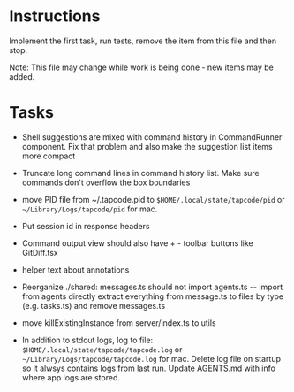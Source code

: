 # Instructions

Implement the first task, run tests, remove the item from this file and then stop.

Note: This file may change while work is being done - new items may be added.

# Tasks

- Shell suggestions are mixed with command history in CommandRunner component. Fix that problem and also make the suggestion list items more compact

- Truncate long command lines in command history list. Make sure commands don't overflow the box boundaries

- move PID file from ~/.tapcode.pid to `$HOME/.local/state/tapcode/pid` or `~/Library/Logs/tapcode/pid` for mac.

- Put session id in response headers

- Command output view should also have + - toolbar buttons like GitDiff.tsx

- helper text about annotations

- Reorganize ./shared:
  messages.ts should not import agents.ts -- import from agents directly
  extract everything from message.ts to files by type (e.g. tasks.ts) and remove messages.ts

- move killExistingInstance from server/index.ts to utils

- In addition to stdout logs, log to file: `$HOME/.local/state/tapcode/tapcode.log` or `~/Library/Logs/tapcode/tapcode.log` for mac.
  Delete log file on startup so it alwsys contains logs from last run.
  Update AGENTS.md with info where app logs are stored.
